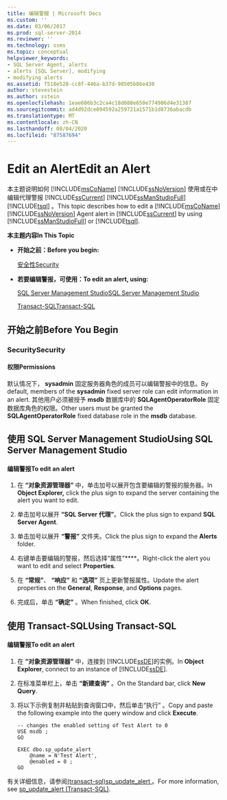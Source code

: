 ```yaml
---
title: 编辑警报 | Microsoft Docs
ms.custom: ''
ms.date: 03/06/2017
ms.prod: sql-server-2014
ms.reviewer: ''
ms.technology: ssms
ms.topic: conceptual
helpviewer_keywords:
- SQL Server Agent, alerts
- alerts [SQL Server], modifying
- modifying alerts
ms.assetid: f518e528-cc8f-446a-b37d-98505b86e430
author: stevestein
ms.author: sstein
ms.openlocfilehash: 1eae606b3c2ca4c18d088e650e774986d4e31387
ms.sourcegitcommit: ad4d92dce894592a259721a1571b1d8736abacdb
ms.translationtype: MT
ms.contentlocale: zh-CN
ms.lasthandoff: 08/04/2020
ms.locfileid: "87587694"
---
```

# <a name="edit-an-alert"></a><span data-ttu-id="ad4cd-102">Edit an Alert</span><span class="sxs-lookup"><span data-stu-id="ad4cd-102">Edit an Alert</span></span>
  <span data-ttu-id="ad4cd-103">本主题说明如何 [!INCLUDE[msCoName](../../includes/msconame-md.md)] [!INCLUDE[ssNoVersion](../../includes/ssnoversion-md.md)] 使用或在中编辑代理警报 [!INCLUDE[ssCurrent](../../includes/sscurrent-md.md)] [!INCLUDE[ssManStudioFull](../../includes/ssmanstudiofull-md.md)] [!INCLUDE[tsql](../../includes/tsql-md.md)] 。</span><span class="sxs-lookup"><span data-stu-id="ad4cd-103">This topic describes how to edit a [!INCLUDE[msCoName](../../includes/msconame-md.md)] [!INCLUDE[ssNoVersion](../../includes/ssnoversion-md.md)] Agent alert in [!INCLUDE[ssCurrent](../../includes/sscurrent-md.md)] by using [!INCLUDE[ssManStudioFull](../../includes/ssmanstudiofull-md.md)] or [!INCLUDE[tsql](../../includes/tsql-md.md)].</span></span>  
  
 <span data-ttu-id="ad4cd-104">**本主题内容**</span><span class="sxs-lookup"><span data-stu-id="ad4cd-104">**In This Topic**</span></span>  
  
-   <span data-ttu-id="ad4cd-105">**开始之前：**</span><span class="sxs-lookup"><span data-stu-id="ad4cd-105">**Before you begin:**</span></span>  
  
     [<span data-ttu-id="ad4cd-106">安全性</span><span class="sxs-lookup"><span data-stu-id="ad4cd-106">Security</span></span>](#Security)  
  
-   <span data-ttu-id="ad4cd-107">**若要编辑警报，可使用：**</span><span class="sxs-lookup"><span data-stu-id="ad4cd-107">**To edit an alert, using:**</span></span>  
  
     [<span data-ttu-id="ad4cd-108">SQL Server Management Studio</span><span class="sxs-lookup"><span data-stu-id="ad4cd-108">SQL Server Management Studio</span></span>](#SSMSProcedure)  
  
     [<span data-ttu-id="ad4cd-109">Transact-SQL</span><span class="sxs-lookup"><span data-stu-id="ad4cd-109">Transact-SQL</span></span>](#TsqlProcedure)  
  
##  <a name="before-you-begin"></a><a name="BeforeYouBegin"></a> <span data-ttu-id="ad4cd-110">开始之前</span><span class="sxs-lookup"><span data-stu-id="ad4cd-110">Before You Begin</span></span>  
  
###  <a name="security"></a><a name="Security"></a> <span data-ttu-id="ad4cd-111">Security</span><span class="sxs-lookup"><span data-stu-id="ad4cd-111">Security</span></span>  
  
####  <a name="permissions"></a><a name="Permissions"></a> <span data-ttu-id="ad4cd-112">权限</span><span class="sxs-lookup"><span data-stu-id="ad4cd-112">Permissions</span></span>  
 <span data-ttu-id="ad4cd-113">默认情况下， **sysadmin** 固定服务器角色的成员可以编辑警报中的信息。</span><span class="sxs-lookup"><span data-stu-id="ad4cd-113">By default, members of the **sysadmin** fixed server role can edit information in an alert.</span></span> <span data-ttu-id="ad4cd-114">其他用户必须被授予 **msdb** 数据库中的 **SQLAgentOperatorRole** 固定数据库角色的权限。</span><span class="sxs-lookup"><span data-stu-id="ad4cd-114">Other users must be granted the **SQLAgentOperatorRole** fixed database role in the **msdb** database.</span></span>  
  
##  <a name="using-sql-server-management-studio"></a><a name="SSMSProcedure"></a> <span data-ttu-id="ad4cd-115">使用 SQL Server Management Studio</span><span class="sxs-lookup"><span data-stu-id="ad4cd-115">Using SQL Server Management Studio</span></span>  
  
#### <a name="to-edit-an-alert"></a><span data-ttu-id="ad4cd-116">编辑警报</span><span class="sxs-lookup"><span data-stu-id="ad4cd-116">To edit an alert</span></span>  
  
1.  <span data-ttu-id="ad4cd-117">在 **“对象资源管理器”** 中，单击加号以展开包含要编辑的警报的服务器。</span><span class="sxs-lookup"><span data-stu-id="ad4cd-117">In **Object Explorer,** click the plus sign to expand the server containing the alert you want to edit.</span></span>  
  
2.  <span data-ttu-id="ad4cd-118">单击加号以展开 **“SQL Server 代理”**。</span><span class="sxs-lookup"><span data-stu-id="ad4cd-118">Click the plus sign to expand **SQL Server Agent**.</span></span>  
  
3.  <span data-ttu-id="ad4cd-119">单击加号以展开 **“警报”** 文件夹。</span><span class="sxs-lookup"><span data-stu-id="ad4cd-119">Click the plus sign to expand the **Alerts** folder.</span></span>  
  
4.  <span data-ttu-id="ad4cd-120">右键单击要编辑的警报，然后选择“属性”\*\*\*\*。</span><span class="sxs-lookup"><span data-stu-id="ad4cd-120">Right-click the alert you want to edit and select **Properties**.</span></span>  
  
5.  <span data-ttu-id="ad4cd-121">在 **“常规”**、 **“响应”** 和 **“选项”** 页上更新警报属性。</span><span class="sxs-lookup"><span data-stu-id="ad4cd-121">Update the alert properties on the **General**, **Response**, and **Options** pages.</span></span>  
  
6.  <span data-ttu-id="ad4cd-122">完成后，单击 **“确定”** 。</span><span class="sxs-lookup"><span data-stu-id="ad4cd-122">When finished, click **OK**.</span></span>  
  
##  <a name="using-transact-sql"></a><a name="TsqlProcedure"></a> <span data-ttu-id="ad4cd-123">使用 Transact-SQL</span><span class="sxs-lookup"><span data-stu-id="ad4cd-123">Using Transact-SQL</span></span>  
  
#### <a name="to-edit-an-alert"></a><span data-ttu-id="ad4cd-124">编辑警报</span><span class="sxs-lookup"><span data-stu-id="ad4cd-124">To edit an alert</span></span>  
  
1.  <span data-ttu-id="ad4cd-125">在 **“对象资源管理器”** 中，连接到 [!INCLUDE[ssDE](../../includes/ssde-md.md)]的实例。</span><span class="sxs-lookup"><span data-stu-id="ad4cd-125">In **Object Explorer**, connect to an instance of [!INCLUDE[ssDE](../../includes/ssde-md.md)].</span></span>  
  
2.  <span data-ttu-id="ad4cd-126">在标准菜单栏上，单击 **“新建查询”** 。</span><span class="sxs-lookup"><span data-stu-id="ad4cd-126">On the Standard bar, click **New Query**.</span></span>  
  
3.  <span data-ttu-id="ad4cd-127">将以下示例复制并粘贴到查询窗口中，然后单击“执行” 。</span><span class="sxs-lookup"><span data-stu-id="ad4cd-127">Copy and paste the following example into the query window and click **Execute**.</span></span>  
  
    ```  
    -- changes the enabled setting of Test Alert to 0  
    USE msdb ;  
    GO  
  
    EXEC dbo.sp_update_alert  
        @name = N'Test Alert',  
        @enabled = 0 ;  
    GO  
    ```  
  
 <span data-ttu-id="ad4cd-128">有关详细信息，请参阅[&#40;transact-sql&#41;sp_update_alert ](/sql/relational-databases/system-stored-procedures/sp-update-alert-transact-sql)。</span><span class="sxs-lookup"><span data-stu-id="ad4cd-128">For more information, see [sp_update_alert &#40;Transact-SQL&#41;](/sql/relational-databases/system-stored-procedures/sp-update-alert-transact-sql).</span></span>  
  
  
